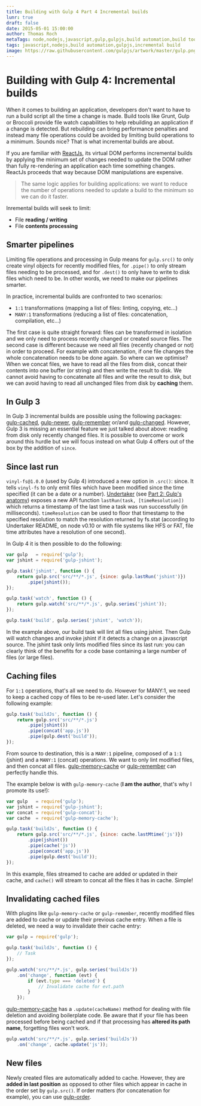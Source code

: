 ```yaml
---
title: Building with Gulp 4 Part 4 Incremental builds
lunr: true
draft: false
date: 2015-05-01 15:00:00
author: Thomas Roch
metaTags: node,nodejs,javascript,gulp,gulpjs,build automation,build tool,streams,task runner,vinyl,vinyl-fs,npm,gulp 4,incremental build
tags: javascript,nodejs,build automation,gulpjs,incremental build
image: https://raw.githubusercontent.com/gulpjs/artwork/master/gulp.png
---
```


# Building with Gulp 4: Incremental builds

When it comes to building an application, developers don't want to have to run a build script all the time a change is made. Build tools like Grunt, Gulp or Broccoli provide file watch capabilities to help rebuilding an application if a change is detected. But rebuilding can bring performance penalties and instead many file operations could be avoided by limiting build operations to a minimum. Sounds nice? That is what incremental builds are about.

If you are familiar with [ReactJs](https://facebook.github.io/react/), its virtual DOM performs incremental builds by applying the minimum set of changes needed to update the DOM rather than fully re-rendering an application each time something changes. ReactJs proceeds that way because DOM manipulations are expensive.

> The same logic applies for building applications: we want to reduce the number of operations needed to update a build to the minimum so we can do it faster.

Inremental builds will seek to limit:

- File **reading / writing**
- File **contents processing**


## Smarter pipelines

Limiting file operations and processing in Gulp means for `gulp.src()` to only create vinyl objects for recently modified files, for `.pipe()` to only stream files needing to be processed, and for `.dest()` to only have to write to disk files which need to be. In other words, we need to make our pipelines smarter.

In practice, incremental builds are confronted to two scenarios:

- `1:1` transformations (mapping a list of files: linting, copying, etc...)
- `MANY:1` transformations (reducing a list of files: concatenation, compilation, etc...)

The first case is quite straight forward: files can be transformed in isolation and we only need to process recently changed or created source files. The second case is different because we need all files (recently changed or not) in order to proceed. For example with concatenation, if one file changes the whole concatenation needs to be done again. So where can we optimise? When we concat files, we have to read all the files from disk, concat their contents into one buffer (or string) and then write the result to disk. We cannot avoid having to concatenate all files and write the result to disk, but we can avoid having to read all unchanged files from disk by **caching** them.


## In Gulp 3

In Gulp 3 incremental builds are possible using the following packages: [gulp-cached](https://www.npmjs.com/package/gulp-cached), [gulp-newer](https://www.npmjs.com/package/gulp-newer), [gulp-remember](https://www.npmjs.com/package/gulp-remember) or/and [gulp-changed](https://www.npmjs.com/package/gulp-changed). However, Gulp 3 is missing an essential feature we just talked about above: reading from disk only recently changed files. It is possible to overcome or work around this hurdle but we will focus instead on what Gulp 4 offers out of the box by the addition of `since`.


## Since last run

`vinyl-fs@1.0.0` (used by Gulp 4) introduced a new option in `.src()`: since. It tells `vinyl-fs` to only emit files which have been modified since the time specified (it can be a date or a number). [Undertaker](https://www.npmjs.com/package/undertaker) (see [Part 2: Gulp's anatomy](/posts/2015/04/28/building-with-gulp-3-and-4-part-3-writing-transformers)) exposes a new API function `lastRun(task, [timeResolution])` which returns a timestamp of the last time a task was run successfully (in milliseconds). `timeResolution` can be used to floor that timestamp to the specified resolution to match the resolution returned by fs.stat (according to Undertaker README, on node v0.10 or with file systems like HFS or FAT, file time attributes have a resolution of one second).

In Gulp 4 it is then possible to do the following:

```javascript
var gulp   = require('gulp');
var jshint = require('gulp-jshint');

gulp.task('jshint', function () {
    return gulp.src('src/**/*.js', {since: gulp.lastRun('jshint')})
        .pipe(jshint());
});

gulp.task('watch', function () {
    return gulp.watch('src/**/*.js', gulp.series('jshint'));
});

gulp.task('build', gulp.series('jshint', 'watch'));
```

In the example above, our build task will lint all files using jshint. Then Gulp will watch changes and invoke jshint   if it detects a change on a javascript source. The jshint task only lints modified files since its last run: you can clearly think of the benefits for a code base containing a large number of files (or large files).

## Caching files

For `1:1` operations, that's all we need to do. However for MANY:1, we need to keep a cached copy of files to be re-used later. Let's consider the following example:

```javascript
gulp.task('buildJs', function () {
    return gulp.src('src/**/*.js')
        .pipe(jshint())
        .pipe(concat('app.js'))
        .pipe(gulp.dest('build'));
});
```

From source to destination, this is a `MANY:1` pipeline, composed of a `1:1` (jshint) and a `MANY:1` (concat) operations. We want to only lint modified files, and then concat all files. [gulp-memory-cache](https://www.npmjs.com/package/gulp-memory-cache) or [gulp-remember](https://www.npmjs.com/package/gulp-remember) can perfectly handle this.

The example below is with `gulp-memory-cache` (**I am the author**, that's why I promote its use!):

```javascript
var gulp   = require('gulp');
var jshint = require('gulp-jshint');
var concat = require('gulp-concat');
var cache  = require('gulp-memory-cache');

gulp.task('buildJs', function () {
    return gulp.src('src/**/*.js', {since: cache.lastMtime('js')})
        .pipe(jshint())
        .pipe(cache('js'))
        .pipe(concat('app.js'))
        .pipe(gulp.dest('build'));
});
```

In this example, files streamed to cache are added or updated in their cache, and `cache()` will stream to concat all the files it has in cache. Simple!

## Invalidating cached files

With plugins like `gulp-memory-cache` or `gulp-remember`, recently modified files are added to cache or update their previous cache entry. When a file is deleted,
we need a way to invalidate their cache entry:

```javascript
var gulp = require('gulp');

gulp.task('buildJs', function () {
    // Task
});

gulp.watch('src/**/*.js', gulp.series('buildJs'))
    .on('change', function (evt) {
        if (evt.type === 'deleted') {
            // Invalidate cache for evt.path
        }
    });
```

[gulp-memory-cache](https://www.npmjs.org/package/gulp-memory-cache) has a `.update(cacheName)` method for dealing with file deletion and avoiding boilerplate code.
Be aware that if your file has been processed before being cached and if that processing has **altered its path name**, forgetting files won't work.

```javascript
gulp.watch('src/**/*.js', gulp.series('buildJs'))
    .on('change', cache.update('js'));
```

## New files

Newly created files are automatically added to cache. However, they are **added in last position** as opposed to other files which appear in cache in the order
set by `gulp.src()`. If order matters (for concatenation for example), you can use [gulp-order](https://www.npmjs.com/package/gulp-order).
